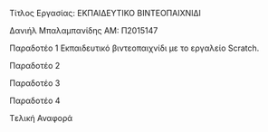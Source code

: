 ﻿Τίτλος Εργασίας: ΕΚΠΑΙΔΕΥΤΙΚΟ ΒΙΝΤΕΟΠΑΙΧΝΙΔΙ

Δανιήλ Μπαλαμπανίδης
ΑΜ: Π2015147

Παραδοτέο 1
Εκπαιδευτικό βιντεοπαιχνίδι με το εργαλείο Scratch.


Παραδοτέο 2
 
Παραδοτέο 3

Παραδοτέο 4

Tελική Αναφορά

